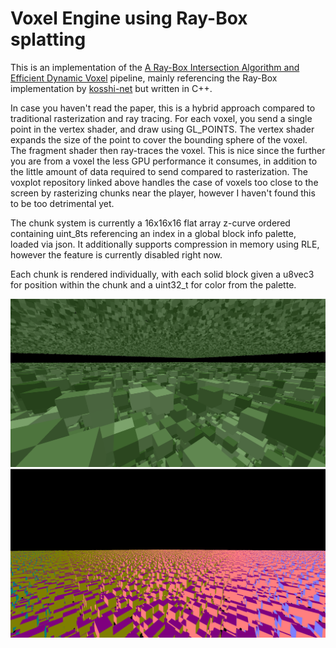 # Voxel Engine using Ray-Box splatting

This is an implementation of the [A Ray-Box Intersection Algorithm and Efficient Dynamic Voxel](https://jcgt.org/published/0007/03/04/) pipeline, mainly referencing the Ray-Box implementation by [kosshi-net](https://github.com/kosshi-net/voxplat) but written in C++.

In case you haven't read the paper, this is a hybrid approach compared to traditional rasterization and ray tracing. For each voxel, you send a single point in the vertex shader, and draw using GL_POINTS. The vertex shader expands the size of the point to cover the bounding sphere of the voxel. The fragment shader then ray-traces the voxel. This is nice since the further you are from a voxel the less GPU performance it consumes, in addition to the little amount of data required to send compared to rasterization. The voxplot repository linked above handles the case of voxels too close to the screen by rasterizing chunks near the player, however I haven't found this to be too detrimental yet.

The chunk system is currently a 16x16x16 flat array z-curve ordered containing uint_8ts referencing an index in a global block info palette, loaded via json. It additionally supports compression in memory using RLE, however the feature is currently disabled right now.

Each chunk is rendered individually, with each solid block given a u8vec3 for position within the chunk and a uint32_t for color from the palette.

![render of cubes 2](images/render2.png)
![render of cubes](images/render.png)


